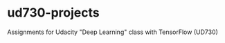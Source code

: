ud730-projects
==============

Assignments for Udacity "Deep Learning" class with TensorFlow (UD730)

